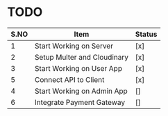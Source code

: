 # TODO

| S.NO | Item                        | Status |
| ---- | --------------------------- | ------ |
| 1    | Start Working on Server     | [x]    |
| 2    | Setup Multer and Cloudinary | [x]    |
| 3    | Start Working on User App   | [x]    |
| 5    | Connect API to Client       | [x]    |
| 4    | Start Working on Admin App  | []     |
| 6    | Integrate Payment Gateway   | []     |
